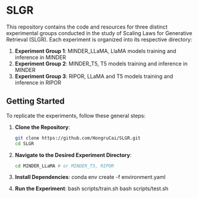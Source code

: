 
# SLGR 

This repository contains the code and resources for three distinct experimental groups conducted in the study of Scaling Laws for Generative Retrieval (SLGR). Each experiment is organized into its respective directory:

1. **Experiment Group 1**: MINDER_LLaMA, LlaMA models training and inference in MINDER
2. **Experiment Group 2**: MINDER_T5, T5 models training and inference in MINDER
3. **Experiment Group 3**: RIPOR, LLaMA and T5 models training and inference in RIPOR

## Getting Started

To replicate the experiments, follow these general steps:

1. **Clone the Repository**:
   ```bash
   git clone https://github.com/HongruCai/SLGR.git
   cd SLGR
   ```

2. **Navigate to the Desired Experiment Directory**:
   ```bash
   cd MINDER_LLaMA # or MINDER_T5, RIPOR
   ```

3. **Install Dependencies**:
   conda env create -f environment.yaml

4. **Run the Experiment**:
   bash scripts/train.sh
   bash scripts/test.sh

